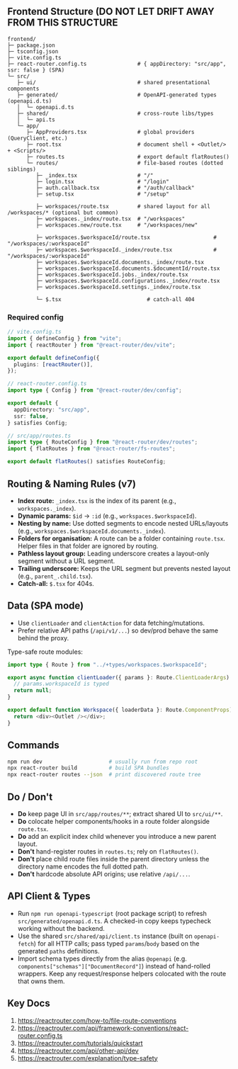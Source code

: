 ## Frontend Structure (DO NOT LET DRIFT AWAY FROM THIS STRUCTURE

```
frontend/
├─ package.json
├─ tsconfig.json
├─ vite.config.ts
├─ react-router.config.ts                # { appDirectory: "src/app", ssr: false } (SPA)
└─ src/
   ├─ ui/                                # shared presentational components
   ├─ generated/                         # OpenAPI-generated types (openapi.d.ts)
   │  └─ openapi.d.ts
   ├─ shared/                            # cross-route libs/types
   │  └─ api.ts
   └─ app/
      ├─ AppProviders.tsx                # global providers (QueryClient, etc.)
      ├─ root.tsx                        # document shell + <Outlet/> + <Scripts/>
      ├─ routes.ts                       # export default flatRoutes()
      └─ routes/                         # file-based routes (dotted siblings)
         ├─ _index.tsx                   # "/"
         ├─ login.tsx                    # "/login"
         ├─ auth.callback.tsx            # "/auth/callback"
         ├─ setup.tsx                    # "/setup"

         ├─ workspaces/route.tsx         # shared layout for all /workspaces/* (optional but common)
         ├─ workspaces._index/route.tsx  # "/workspaces"
         ├─ workspaces.new/route.tsx     # "/workspaces/new"

         ├─ workspaces.$workspaceId/route.tsx                    # "/workspaces/:workspaceId"
         ├─ workspaces.$workspaceId._index/route.tsx             # "/workspaces/:workspaceId"
         ├─ workspaces.$workspaceId.documents._index/route.tsx
         ├─ workspaces.$workspaceId.documents.$documentId/route.tsx
         ├─ workspaces.$workspaceId.jobs._index/route.tsx
         ├─ workspaces.$workspaceId.configurations._index/route.tsx
         ├─ workspaces.$workspaceId.settings._index/route.tsx

         └─ $.tsx                           # catch-all 404
```

### Required config

```ts
// vite.config.ts
import { defineConfig } from "vite";
import { reactRouter } from "@react-router/dev/vite";

export default defineConfig({
  plugins: [reactRouter()],
});
```

```ts
// react-router.config.ts
import type { Config } from "@react-router/dev/config";

export default {
  appDirectory: "src/app",
  ssr: false,
} satisfies Config;
```

```ts
// src/app/routes.ts
import type { RouteConfig } from "@react-router/dev/routes";
import { flatRoutes } from "@react-router/fs-routes";

export default flatRoutes() satisfies RouteConfig;
```

## Routing & Naming Rules (v7)

* **Index route:** `_index.tsx` is the index of its parent (e.g., `workspaces._index`).
* **Dynamic params:** `$id` → `:id` (e.g., `workspaces.$workspaceId`).
* **Nesting by name:** Use dotted segments to encode nested URLs/layouts (e.g., `workspaces.$workspaceId.documents._index`).
* **Folders for organisation:** A route can be a folder containing `route.tsx`. Helper files in that folder are ignored by routing.
* **Pathless layout group:** Leading underscore creates a layout-only segment without a URL segment.
* **Trailing underscore:** Keeps the URL segment but prevents nested layout (e.g., `parent_.child.tsx`).
* **Catch-all:** `$.tsx` for 404s.

## Data (SPA mode)

* Use `clientLoader` and `clientAction` for data fetching/mutations.
* Prefer relative API paths (`/api/v1/...`) so dev/prod behave the same behind the proxy.

Type-safe route modules:

```ts
import type { Route } from "../+types/workspaces.$workspaceId";

export async function clientLoader({ params }: Route.ClientLoaderArgs) {
  // params.workspaceId is typed
  return null;
}

export default function Workspace({ loaderData }: Route.ComponentProps) {
  return <div><Outlet /></div>;
}
```

## Commands

```bash
npm run dev                     # usually run from repo root
npx react-router build          # build SPA bundles
npx react-router routes --json  # print discovered route tree
```

## Do / Don't

* **Do** keep page UI in `src/app/routes/**`; extract shared UI to `src/ui/**`.
* **Do** colocate helper components/hooks in a route folder alongside `route.tsx`.
* **Do** add an explicit index child whenever you introduce a new parent layout.
* **Don't** hand-register routes in `routes.ts`; rely on `flatRoutes()`.
* **Don't** place child route files inside the parent directory unless the directory name encodes the full dotted path.
* **Don't** hardcode absolute API origins; use relative `/api/...`.

## API Client & Types

- Run `npm run openapi-typescript` (root package script) to refresh `src/generated/openapi.d.ts`. A checked-in copy keeps typecheck working without the backend.
- Use the shared `src/shared/api/client.ts` instance (built on `openapi-fetch`) for all HTTP calls; pass typed `params`/`body` based on the generated `paths` definitions.
- Import schema types directly from the alias `@openapi` (e.g. `components["schemas"]["DocumentRecord"]`) instead of hand-rolled wrappers. Keep any request/response helpers colocated with the route that owns them.

## Key Docs

1. https://reactrouter.com/how-to/file-route-conventions
2. https://reactrouter.com/api/framework-conventions/react-router.config.ts
3. https://reactrouter.com/tutorials/quickstart
4. https://reactrouter.com/api/other-api/dev
5. https://reactrouter.com/explanation/type-safety
